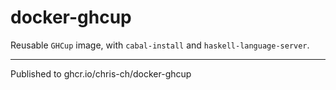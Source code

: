 # docker-ghcup

Reusable `GHCup` image, with `cabal-install` and `haskell-language-server`.

-----

Published to ghcr.io/chris-ch/docker-ghcup
